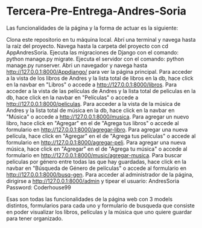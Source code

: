 # Tercera-Pre-Entrega-Andres-Soria

Las funcionalidades de la página y la forma de actuar es la siguiente:

Clona este repositorio en tu máquina local. 
Abrí una terminal y navega hasta la raíz del proyecto.
Navega hasta la carpeta del proyecto con cd AppAndresSoria.
Ejecuta las migraciones de Django con el comando: python manage.py migrate. 
Ejecuta el servidor con el comando: python manage.py runserver. 
Abri un navegador y navega hasta http://127.0.0.1:8000/Appdjango/ para ver la página principal. 
Para acceder a la vista de los libros de Andres y la lista total de libros en la db, hace click en la navbar en "Libros" o accede a http://127.0.0.1:8000/libros. 
Para acceder a la vista de las películas de Andres y la lista total de peliculas en la db, hace click en la navbar en "Películas" o accede a http://127.0.0.1:8000/peliculas. 
Para acceder a la vista de la música de Andres y la lista total de música en la db, hace click en la navbar en "Música" o accede a http://127.0.0.1:8000/musica. 
Para agregar un nuevo libro, hace click en "Agregar" en el de "Agrega tus libros" o accede al formulario en http://127.0.0.1:8000/agregar-libro. 
Para agregar una nueva película, hace click en "Agregar" en el de "Agrega tus películas" o accede al formulario en http://127.0.0.1:8000/agregar-peli. 
Para agregar una nueva música, hace click en "Agregar" en el de "Agrega tu música" o accede al formulario en http://127.0.0.1:8000/music/agregar-musica. 
Para buscar peliculas por género entre todas las que hay guardadas, hace click en la navbar en "Búsqueda de Género de películas" o accede al formulario en http://127.0.0.1:8000/busq-gen. 
Para acceder al administrador de la página, dirigirse a http://127.0.0.1:8000/admin y tipear el usuario: AndresSoria Password: Coderhouse99

Esas son todas las funcionalidades de la página web con 3 models distintos, formularios para cada uno y formulario de busqueda que consiste en poder visualizar los libros, películas y la música que uno quiere guardar para tener organizado.
